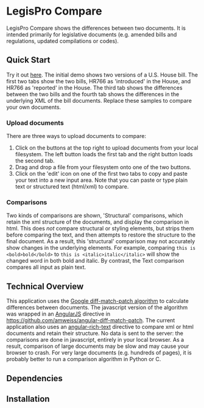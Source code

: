 LegisPro Compare
========================
LegisPro Compare shows the differences between two documents. It is intended primarily for legislative documents (e.g. amended bills and regulations, updated compilations or codes). 

## Quick Start
Try it out [here](https://xcential-corporation.github.io/Compare/index.html). The initial demo shows two versions of a U.S. House bill. The first two tabs show the two bills, HR766 as 'introduced' in the House, and HR766 as 'reported' in the House. The third tab shows the differences between the two bills and the fourth tab shows the differences in the underlying XML of the bill documents. Replace these samples to compare your own documents.

### Upload documents
There are three ways to upload documents to compare:

1.  Click on the buttons at the top right to upload documents from your local filesystem. The left button loads the first tab and the right button loads the second tab.
2.  Drag and drop a file from your filesystem onto one of the two buttons.
3.  Click on the 'edit' icon on one of the first two tabs to copy and paste your text into a new input area. Note that you can paste or type plain text or structured text (html/xml) to compare.

### Comparisons
Two kinds of comparisons are shown, 'Structural' comparisons, which retain the xml structure of the documents, and display the comparison in html. This does _not_ compare structural or styling elements, but strips them before comparing the text, and then attempts to restore the structure to the final document. As a result, this 'structural' comparison may not accurately show changes in the underlying elements. For example, comparing ```this is <bold>bold</bold>``` to ```this is <italic>italic</italic>``` will show the changed word in both bold and italic. By contrast, the Text comparison compares all input as plain text.

## Technical Overview
This application uses the [Google diff-match-patch algorithm](https://code.google.com/p/google-diff-match-patch/) to calculate differences between documents. The javascript version of the algorithm was wrapped in an [AngularJS](https://angular.io/) directive in https://github.com/amweiss/angular-diff-match-patch. The current application also uses an [angular-rich-text](https://github.com/bill-long/angular-rich-text-diff.git) directive to compare xml or html documents and retain their structure.
No data is sent to the server: the comparisons are done in javascript, entirely in your local browser. As a result, comparison of large documents may be slow and may cause your browser to crash. For very large documents (e.g. hundreds of pages), it is probably better to run a comparison algorithm in Python or C.

## Dependencies

## Installation
